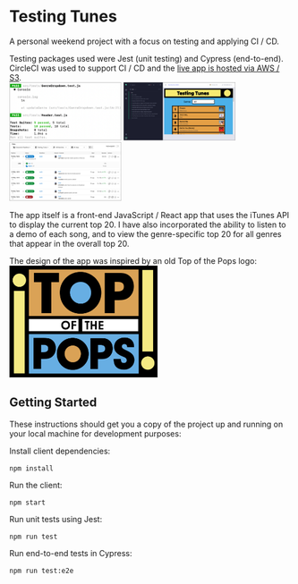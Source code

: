 # Testing Tunes

A personal weekend project with a focus on testing and applying CI / CD. 

Testing packages used were Jest (unit testing) and Cypress (end-to-end). CircleCI was used to support CI / CD and the [live app is hosted via AWS / S3](http://testing-tunes-lc.s3-website.eu-west-2.amazonaws.com/).   
<img src="src/images/jest.png" width=200 />
<img src="src/images/cypress.png" width=200 />
<img src="src/images/circleCI.png" width=200 />

The app itself is a front-end JavaScript / React app that uses the iTunes API to display the current top 20. I have also incorporated the ability to listen to a demo of each song, and to view the genre-specific top 20 for all genres that appear in the overall top 20. 

The design of the app was inspired by an old Top of the Pops logo:   
<img src="src/images/designInspiration.png" height=200 alt="Image of Top of the Pops logo used for design inspiration"/>

## Getting Started
These instructions should get you a copy of the project up and running on your local machine for development purposes:

Install client dependencies:
```
npm install
```

Run the client:
```
npm start
```

Run unit tests using Jest:
```
npm run test
```

Run end-to-end tests in Cypress:
```
npm run test:e2e
```
